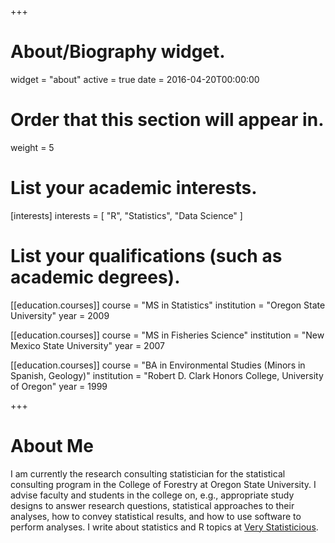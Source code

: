 +++
# About/Biography widget.
widget = "about"
active = true
date = 2016-04-20T00:00:00

# Order that this section will appear in.
weight = 5

# List your academic interests.
[interests]
  interests = [
    "R",
    "Statistics",
    "Data Science"
  ]

# List your qualifications (such as academic degrees).
[[education.courses]]
  course = "MS in Statistics"
  institution = "Oregon State University"
  year = 2009

[[education.courses]]
  course = "MS in Fisheries Science"
  institution = "New Mexico State University"
  year = 2007

[[education.courses]]
  course = "BA in Environmental Studies (Minors in Spanish, Geology)"
  institution = "Robert D. Clark Honors College, University of Oregon"
  year = 1999
 
+++

# About Me

I am currently the research consulting statistician for the statistical consulting program in the College of Forestry at Oregon State University.  I advise faculty and students in the college on, e.g., appropriate study designs to answer research questions, statistical approaches to their analyses, how to convey statistical results, and how to use software to perform analyses. I write about statistics and R topics at [Very Statisticious](https://aosmith.rbind.io/).
